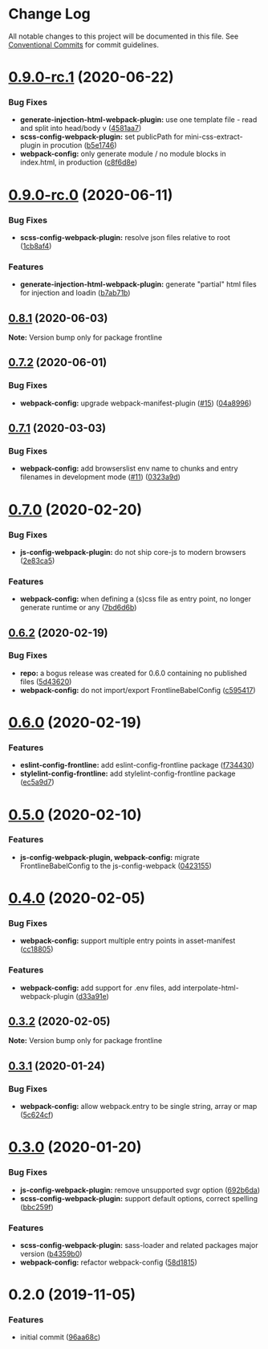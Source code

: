 # Change Log

All notable changes to this project will be documented in this file.
See [Conventional Commits](https://conventionalcommits.org) for commit guidelines.

# [0.9.0-rc.1](https://github.com/akqa-frontline/frontline/compare/v0.9.0-rc.0...v0.9.0-rc.1) (2020-06-22)


### Bug Fixes

* **generate-injection-html-webpack-plugin:** use one template file - read and split into head/body v ([4581aa7](https://github.com/akqa-frontline/frontline/commit/4581aa70e494be624c529d40a3f81938811835cf))
* **scss-config-webpack-plugin:** set publicPath for mini-css-extract-plugin in procution ([b5e1746](https://github.com/akqa-frontline/frontline/commit/b5e1746f879b12c184c95147c26ed4174cdb23c6))
* **webpack-config:** only generate module / no module blocks in index.html, in production ([c8f6d8e](https://github.com/akqa-frontline/frontline/commit/c8f6d8e9345a216ad8f04c89928395fbd309deeb))





# [0.9.0-rc.0](https://github.com/akqa-frontline/frontline/compare/v0.8.1...v0.9.0-rc.0) (2020-06-11)


### Bug Fixes

* **scss-config-webpack-plugin:** resolve json files relative to root ([1cb8af4](https://github.com/akqa-frontline/frontline/commit/1cb8af40b24cae9754fe4f5be9d249702ebd5902))


### Features

* **generate-injection-html-webpack-plugin:** generate "partial" html files for injection and loadin ([b7ab71b](https://github.com/akqa-frontline/frontline/commit/b7ab71b6386bb103570b0dddf91a6aef46f19e87))





## [0.8.1](https://github.com/akqa-frontline/frontline/compare/v0.8.0...v0.8.1) (2020-06-03)

**Note:** Version bump only for package frontline







## [0.7.2](https://github.com/akqa-frontline/frontline/compare/v0.7.1...v0.7.2) (2020-06-01)


### Bug Fixes

* **webpack-config:** upgrade webpack-manifest-plugin ([#15](https://github.com/akqa-frontline/frontline/issues/15)) ([04a8996](https://github.com/akqa-frontline/frontline/commit/04a899659ac1a83569160bc7a5e64b9d6dd99289))






## [0.7.1](https://github.com/akqa-frontline/frontline/compare/v0.7.0...v0.7.1) (2020-03-03)


### Bug Fixes

* **webpack-config:** add browserslist env name to chunks and entry filenames in development mode ([#11](https://github.com/akqa-frontline/frontline/issues/11)) ([0323a9d](https://github.com/akqa-frontline/frontline/commit/0323a9d81dad7814a209a3aafacdf8aa167e6006))





# [0.7.0](https://github.com/akqa-frontline/frontline/compare/v0.6.2...v0.7.0) (2020-02-20)


### Bug Fixes

* **js-config-webpack-plugin:** do not ship core-js to modern browsers ([2e83ca5](https://github.com/akqa-frontline/frontline/commit/2e83ca5c898e0301de75018fb6ea5ad826389b4f))


### Features

* **webpack-config:** when defining a (s)css file as entry point, no longer generate runtime or any ([7bd6d6b](https://github.com/akqa-frontline/frontline/commit/7bd6d6b0418e006cee8700abbf113223e8ce15e8))





## [0.6.2](https://github.com/akqa-frontline/frontline/compare/v0.6.0...v0.6.2) (2020-02-19)


### Bug Fixes

* **repo:** a bogus release was created for 0.6.0 containing no published files ([5d43620](https://github.com/akqa-frontline/frontline/commit/5d436209094eac8e9a409b85ff25051ee4af4b1c))
* **webpack-config:** do not import/export FrontlineBabelConfig ([c595417](https://github.com/akqa-frontline/frontline/commit/c595417ed8e166546f58efdf3995b7804c266390))





# [0.6.0](https://github.com/akqa-frontline/frontline/compare/v0.5.0...v0.6.0) (2020-02-19)


### Features

* **eslint-config-frontline:** add eslint-config-frontline package ([f734430](https://github.com/akqa-frontline/frontline/commit/f734430fb566d5e5a71928f73db62ca1780a42e2))
* **stylelint-config-frontline:** add stylelint-config-frontline package ([ec5a9d7](https://github.com/akqa-frontline/frontline/commit/ec5a9d7c2eba2860eac1a6db460541a6773c604d))





# [0.5.0](https://github.com/akqa-frontline/frontline/compare/v0.4.0...v0.5.0) (2020-02-10)


### Features

* **js-config-webpack-plugin, webpack-config:** migrate FrontlineBabelConfig to the js-config-webpack ([0423155](https://github.com/akqa-frontline/frontline/commit/0423155fa97a2071f934906b3262e963fa2d2af1))





# [0.4.0](https://github.com/akqa-frontline/frontline/compare/v0.3.2...v0.4.0) (2020-02-05)


### Bug Fixes

* **webpack-config:** support multiple entry points in asset-manifest ([cc18805](https://github.com/akqa-frontline/frontline/commit/cc18805d314181e446b015c0a419afcfbd1e2621))


### Features

* **webpack-config:** add support for .env files, add interpolate-html-webpack-plugin ([d33a91e](https://github.com/akqa-frontline/frontline/commit/d33a91e99b854ffb9578d49727378321057c6607))





## [0.3.2](https://github.com/akqa-frontline/frontline/compare/v0.3.1...v0.3.2) (2020-02-05)

**Note:** Version bump only for package frontline





## [0.3.1](https://github.com/akqa-frontline/frontline/compare/v0.3.0...v0.3.1) (2020-01-24)


### Bug Fixes

* **webpack-config:** allow webpack.entry to be single string, array or map ([5c624cf](https://github.com/akqa-frontline/frontline/commit/5c624cf5839ab1527cae68b1c03863204465f873))





# [0.3.0](https://github.com/akqa-frontline/frontline/compare/v0.2.0...v0.3.0) (2020-01-20)


### Bug Fixes

* **js-config-webpack-plugin:** remove unsupported svgr option ([692b6da](https://github.com/akqa-frontline/frontline/commit/692b6daa054a727a22adf662c654d020a85661e8))
* **scss-config-webpack-plugin:** support default options, correct spelling ([bbc259f](https://github.com/akqa-frontline/frontline/commit/bbc259f6c09c5c62dc06d88610254e44f25f75fe))


### Features

* **scss-config-webpack-plugin:** sass-loader and related packages major version ([b4359b0](https://github.com/akqa-frontline/frontline/commit/b4359b07cb60cde442132d200ed06e141efb5655))
* **webpack-config:** refactor webpack-config ([58d1815](https://github.com/akqa-frontline/frontline/commit/58d18159ceff2623858683f27aaa0c562946470d))





# 0.2.0 (2019-11-05)


### Features

* initial commit ([96aa68c](https://github.com/akqa-frontline/frontline/commit/96aa68c334de5bc6c7f107598ed9fcedc7917af1))
